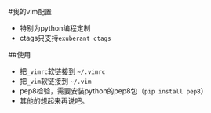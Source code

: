 #我的vim配置

- 特别为python编程定制
- ctags只支持`exuberant ctags`

##使用

- 把`_vimrc`软链接到 `~/.vimrc`
- 把`_vim`软链接到 `~/.vim`
- pep8检验，需要安装python的pep8包（`pip install pep8`）
- 其他的想起来再说吧。